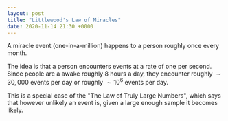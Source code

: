 ```yaml
---
layout: post
title: "Littlewood's Law of Miracles"
date: 2020-11-14 21:30 +0000
---
```


A miracle event (one-in-a-million) happens to a person roughly once every month.

The idea is that a person encounters events at a rate of one per second. 
Since people are a awake roughly $8$ hours a day, they encounter roughly $\sim 30,000$ events per day or roughly $\sim 10^6$ events per day.

This is a special case of the "The Law of Truly Large Numbers", which says that however unlikely an event is, given a large enough sample it becomes likely.
